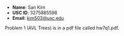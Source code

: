 - **Name**: San Kim
- **USC ID**: 3275885598
- **Email**: kim503@usc.edu


Problem 1 (AVL Trees) is in a pdf file called hw7q1.pdf.